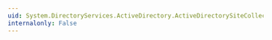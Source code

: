 ```yaml
---
uid: System.DirectoryServices.ActiveDirectory.ActiveDirectorySiteCollection.Item(System.Int32)
internalonly: False
---
```

